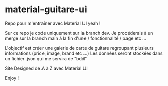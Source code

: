 # material-guitare-ui

Repo pour m'entraîner avec Material UI yeah !

Sur ce repo je code uniquement sur la branch dev.
Je procéderais à un merge sur la branch main à la fin d'une / fonctionnalité / page etc ...
 
L'objectif est créer une galerie de carte de guitare regroupant plusieurs informations (price, image, brand etc ...)
Les données seront stockées dans un fichier .json qui me servira de "bdd"

Site Designed de A à Z avec Material UI

Enjoy !
